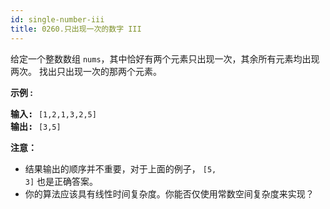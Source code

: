 ```yaml
---
id: single-number-iii
title: 0260.只出现一次的数字 III
---
```

给定一个整数数组 <code>nums</code>，其中恰好有两个元素只出现一次，其余所有元素均出现两次。 找出只出现一次的那两个元素。

**示例 :**


<pre><strong>输入:</strong> <code>[1,2,1,3,2,5]</code><br/><strong>输出:</strong> <code>[3,5]</code></pre>

**注意：**

- 结果输出的顺序并不重要，对于上面的例子， <code>[5, 3]</code> 也是正确答案。
- 你的算法应该具有线性时间复杂度。你能否仅使用常数空间复杂度来实现？